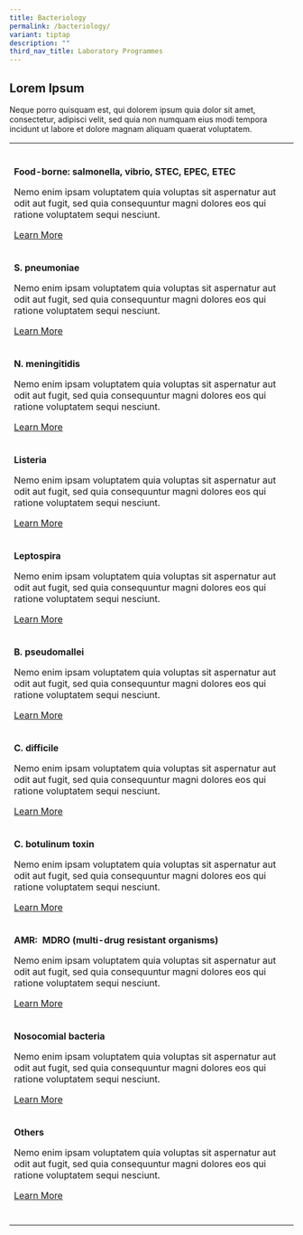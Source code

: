 ```yaml
---
title: Bacteriology
permalink: /bacteriology/
variant: tiptap
description: ""
third_nav_title: Laboratory Programmes
---
```

<h2>Lorem Ipsum</h2>
<p>Neque porro quisquam est, qui dolorem ipsum quia dolor sit amet, consectetur,
adipisci velit, sed quia non numquam eius modi tempora incidunt ut labore
et dolore magnam aliquam quaerat voluptatem.</p>
<table>
<tbody>
<tr>
<td rowspan="1" colspan="1">
<p></p>
</td>
</tr>
<tr>
<td rowspan="1" colspan="1">
<p><strong>Food-borne: salmonella, vibrio, STEC, EPEC, ETEC</strong>
</p>
<p>Nemo enim ipsam voluptatem quia voluptas sit aspernatur aut odit aut fugit,
sed quia consequuntur magni dolores eos qui ratione voluptatem sequi nesciunt.</p>
<p><a href="/" rel="noopener noreferrer nofollow" target="_blank">Learn More</a>
</p>
</td>
</tr>
<tr>
<td rowspan="1" colspan="1">
<p><strong>S. pneumoniae</strong>
</p>
<p>Nemo enim ipsam voluptatem quia voluptas sit aspernatur aut odit aut fugit,
sed quia consequuntur magni dolores eos qui ratione voluptatem sequi nesciunt.</p>
<p><a href="/" rel="noopener noreferrer nofollow" target="_blank">Learn More</a>
</p>
</td>
</tr>
<tr>
<td rowspan="1" colspan="1">
<p><strong>N. meningitidis</strong>
</p>
<p>Nemo enim ipsam voluptatem quia voluptas sit aspernatur aut odit aut fugit,
sed quia consequuntur magni dolores eos qui ratione voluptatem sequi nesciunt.</p>
<p><a href="/" rel="noopener noreferrer nofollow" target="_blank">Learn More</a>
</p>
</td>
</tr>
<tr>
<td rowspan="1" colspan="1">
<p><strong>Listeria</strong>
</p>
<p>Nemo enim ipsam voluptatem quia voluptas sit aspernatur aut odit aut fugit,
sed quia consequuntur magni dolores eos qui ratione voluptatem sequi nesciunt.</p>
<p><a href="/" rel="noopener noreferrer nofollow" target="_blank">Learn More</a>
</p>
</td>
</tr>
<tr>
<td rowspan="1" colspan="1">
<p><strong>Leptospira</strong>
</p>
<p>Nemo enim ipsam voluptatem quia voluptas sit aspernatur aut odit aut fugit,
sed quia consequuntur magni dolores eos qui ratione voluptatem sequi nesciunt.</p>
<p><a href="/" rel="noopener noreferrer nofollow" target="_blank">Learn More</a>
</p>
</td>
</tr>
<tr>
<td rowspan="1" colspan="1">
<p><strong>B. pseudomallei</strong>
</p>
<p>Nemo enim ipsam voluptatem quia voluptas sit aspernatur aut odit aut fugit,
sed quia consequuntur magni dolores eos qui ratione voluptatem sequi nesciunt.</p>
<p><a href="/" rel="noopener noreferrer nofollow" target="_blank">Learn More</a>
</p>
</td>
</tr>
<tr>
<td rowspan="1" colspan="1">
<p><strong>C. difficile</strong>
</p>
<p>Nemo enim ipsam voluptatem quia voluptas sit aspernatur aut odit aut fugit,
sed quia consequuntur magni dolores eos qui ratione voluptatem sequi nesciunt.</p>
<p><a href="/" rel="noopener noreferrer nofollow" target="_blank">Learn More</a>
</p>
</td>
</tr>
<tr>
<td rowspan="1" colspan="1">
<p><strong>C. botulinum toxin</strong>
</p>
<p>Nemo enim ipsam voluptatem quia voluptas sit aspernatur aut odit aut fugit,
sed quia consequuntur magni dolores eos qui ratione voluptatem sequi nesciunt.</p>
<p><a href="/" rel="noopener noreferrer nofollow" target="_blank">Learn More</a>
</p>
</td>
</tr>
<tr>
<td rowspan="1" colspan="1">
<p><strong>AMR:&nbsp; MDRO (multi-drug resistant organisms)</strong>
</p>
<p>Nemo enim ipsam voluptatem quia voluptas sit aspernatur aut odit aut fugit,
sed quia consequuntur magni dolores eos qui ratione voluptatem sequi nesciunt.</p>
<p><a href="/" rel="noopener noreferrer nofollow" target="_blank">Learn More</a>
</p>
</td>
</tr>
<tr>
<td rowspan="1" colspan="1">
<p><strong>Nosocomial bacteria</strong>
</p>
<p>Nemo enim ipsam voluptatem quia voluptas sit aspernatur aut odit aut fugit,
sed quia consequuntur magni dolores eos qui ratione voluptatem sequi nesciunt.</p>
<p><a href="/" rel="noopener noreferrer nofollow" target="_blank">Learn More</a>
</p>
</td>
</tr>
<tr>
<td rowspan="1" colspan="1">
<p><strong>Others</strong>
</p>
<p>Nemo enim ipsam voluptatem quia voluptas sit aspernatur aut odit aut fugit,
sed quia consequuntur magni dolores eos qui ratione voluptatem sequi nesciunt.</p>
<p><a href="/" rel="noopener noreferrer nofollow" target="_blank">Learn More</a>
</p>
</td>
</tr>
<tr>
<td rowspan="1" colspan="1">
<p></p>
</td>
</tr>
</tbody>
</table>
<p></p>